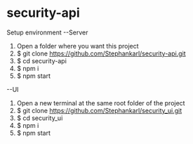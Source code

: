 # security-api

Setup environment
--Server
1. Open a folder where you want this project
2. $ git clone https://github.com/Stephankarl/security-api.git
3. $ cd security-api
4. $ npm i
5. $ npm start

--UI
1. Open a new terminal at the same root folder of the project
2. $ git clone https://github.com/Stephankarl/security_ui.git
3. $ cd security_ui
4. $ npm i
5. $ npm start
